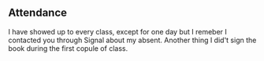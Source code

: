 ## Attendance 

I have showed up to every class, except for one day but I remeber I contacted you through Signal about my absent.
Another thing I did't sign the book during the first copule of class.
